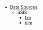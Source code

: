 <!-- docs/_sidebar.md -->

- [Data Sources](/ds/README.md)
  - SSIS
    - [txn](/ds/ds_ssis_txn.md)
    - [dim](/ds/ds_ssis_dim.md)  
